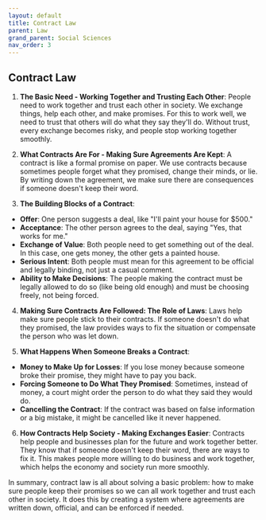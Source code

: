 ```yaml
---
layout: default
title: Contract Law
parent: Law
grand_parent: Social Sciences
nav_order: 3
---
```


## Contract Law

1. **The Basic Need - Working Together and Trusting Each Other**: People need to work together and trust each other in society. We exchange things, help each other, and make promises. For this to work well, we need to trust that others will do what they say they'll do. Without trust, every exchange becomes risky, and people stop working together smoothly.

2. **What Contracts Are For - Making Sure Agreements Are Kept**: A contract is like a formal promise on paper. We use contracts because sometimes people forget what they promised, change their minds, or lie. By writing down the agreement, we make sure there are consequences if someone doesn't keep their word.

3. **The Building Blocks of a Contract**:
* **Offer**: One person suggests a deal, like "I'll paint your house for $500."
* **Acceptance**: The other person agrees to the deal, saying "Yes, that works for me."
* **Exchange of Value**: Both people need to get something out of the deal. In this case, one gets money, the other gets a painted house.
* **Serious Intent**: Both people must mean for this agreement to be official and legally binding, not just a casual comment.
* **Ability to Make Decisions**: The people making the contract must be legally allowed to do so (like being old enough) and must be choosing freely, not being forced.

4. **Making Sure Contracts Are Followed: The Role of Laws**: Laws help make sure people stick to their contracts. If someone doesn't do what they promised, the law provides ways to fix the situation or compensate the person who was let down.

5. **What Happens When Someone Breaks a Contract**:
* **Money to Make Up for Losses**: If you lose money because someone broke their promise, they might have to pay you back.
* **Forcing Someone to Do What They Promised**: Sometimes, instead of money, a court might order the person to do what they said they would do.
* **Cancelling the Contract**: If the contract was based on false information or a big mistake, it might be cancelled like it never happened.

6. **How Contracts Help Society - Making Exchanges Easier**: Contracts help people and businesses plan for the future and work together better. They know that if someone doesn't keep their word, there are ways to fix it. This makes people more willing to do business and work together, which helps the economy and society run more smoothly.

In summary, contract law is all about solving a basic problem: how to make sure people keep their promises so we can all work together and trust each other in society. It does this by creating a system where agreements are written down, official, and can be enforced if needed.

